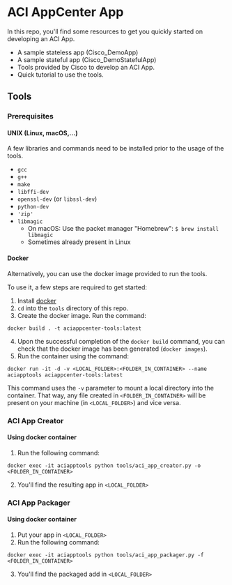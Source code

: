 # ACI AppCenter App

In this repo, you'll find some resources to get you quickly started on developing an ACI App.

- A sample stateless app (Cisco_DemoApp)
- A sample stateful app (Cisco_DemoStatefulApp)
- Tools provided by Cisco to develop an ACI App.
- Quick tutorial to use the tools.

## Tools

### Prerequisites

#### UNIX (Linux, macOS,...)
A few libraries and commands need to be installed prior to the usage of the tools.
- `gcc `
- `g++ `
- `make `
- `libffi-dev `
- `openssl-dev` (or `libssl-dev`)
- `python-dev`
- `'zip'`
- `libmagic`
	- On macOS: Use the packet manager "Homebrew": `$ brew install libmagic `
  - Sometimes already present in Linux


#### Docker
Alternatively, you can use the docker image provided to run the tools.

To use it, a few steps are required to get started:
1. Install [docker](https://docs.docker.com/engine/installation/)
2. `cd` into the `tools` directory of this repo.
3. Create the docker image. Run the command:
```
docker build . -t aciappcenter-tools:latest
```
4. Upon the successful completion of the `docker build` command, you can check that the docker image has been generated (`docker images`).
5. Run the container using the command:
```
docker run -it -d -v <LOCAL_FOLDER>:<FOLDER_IN_CONTAINER> --name aciapptools aciappcenter-tools:latest
```
This command uses the `-v` parameter to mount a local directory into the container. That way, any file created in `<FOLDER_IN_CONTAINER>` will be present on your machine (in `<LOCAL_FOLDER>`) and vice versa. 



### ACI App Creator


#### Using docker container
1. Run the following command:
```
docker exec -it aciapptools python tools/aci_app_creator.py -o <FOLDER_IN_CONTAINER>
```
2. You'll find the resulting app in `<LOCAL_FOLDER>`


### ACI App Packager

#### Using docker container
1. Put your app in `<LOCAL_FOLDER>`
2. Run the following command:
```
docker exec -it aciapptools python tools/aci_app_packager.py -f <FOLDER_IN_CONTAINER>
```
3. You'll find the packaged add in `<LOCAL_FOLDER>`
